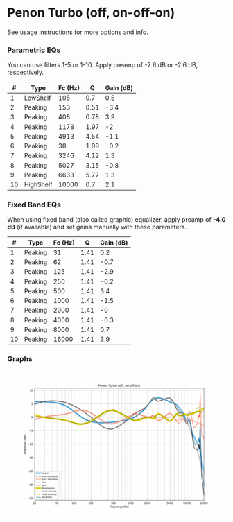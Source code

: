 # Penon Turbo (off, on-off-on)
See [usage instructions](https://github.com/jaakkopasanen/AutoEq#usage) for more options and info.

### Parametric EQs
You can use filters 1-5 or 1-10. Apply preamp of -2.6 dB or -2.6 dB, respectively.

|   # | Type      |   Fc (Hz) |    Q |   Gain (dB) |
|-----|-----------|-----------|------|-------------|
|   1 | LowShelf  |       105 | 0.7  |         0.5 |
|   2 | Peaking   |       153 | 0.51 |        -3.4 |
|   3 | Peaking   |       408 | 0.78 |         3.9 |
|   4 | Peaking   |      1178 | 1.97 |        -2   |
|   5 | Peaking   |      4913 | 4.54 |        -1.1 |
|   6 | Peaking   |        38 | 1.99 |        -0.2 |
|   7 | Peaking   |      3246 | 4.12 |         1.3 |
|   8 | Peaking   |      5027 | 3.15 |        -0.8 |
|   9 | Peaking   |      6633 | 5.77 |         1.3 |
|  10 | HighShelf |     10000 | 0.7  |         2.1 |

### Fixed Band EQs
When using fixed band (also called graphic) equalizer, apply preamp of **-4.0 dB** (if available) and set gains manually with these parameters.

|   # | Type    |   Fc (Hz) |    Q |   Gain (dB) |
|-----|---------|-----------|------|-------------|
|   1 | Peaking |        31 | 1.41 |         0.2 |
|   2 | Peaking |        62 | 1.41 |        -0.7 |
|   3 | Peaking |       125 | 1.41 |        -2.9 |
|   4 | Peaking |       250 | 1.41 |        -0.2 |
|   5 | Peaking |       500 | 1.41 |         3.4 |
|   6 | Peaking |      1000 | 1.41 |        -1.5 |
|   7 | Peaking |      2000 | 1.41 |        -0   |
|   8 | Peaking |      4000 | 1.41 |        -0.3 |
|   9 | Peaking |      8000 | 1.41 |         0.7 |
|  10 | Peaking |     16000 | 1.41 |         3.9 |

### Graphs
![](./Penon%20Turbo%20(off,%20on-off-on).png)
